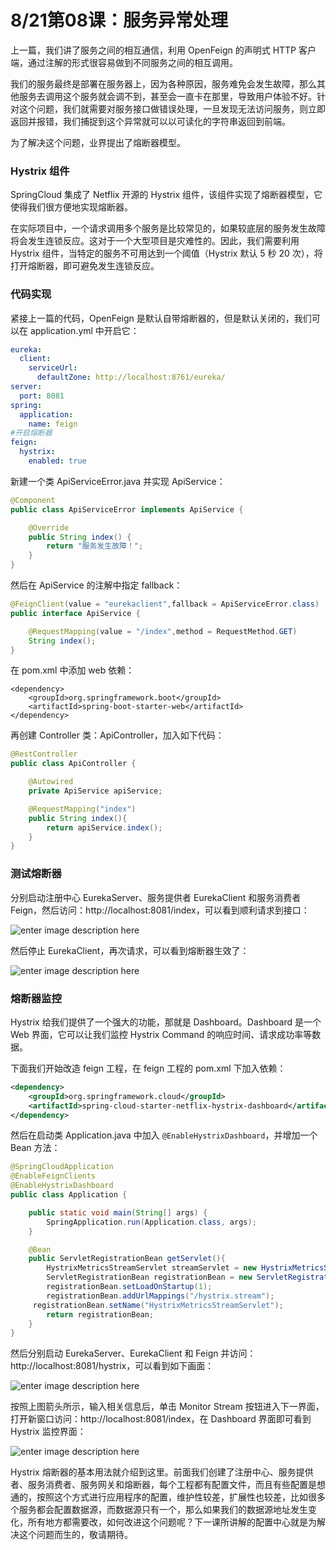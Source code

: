 # 8/21第08课：服务异常处理

上一篇，我们讲了服务之间的相互通信，利用 OpenFeign 的声明式 HTTP 客户端，通过注解的形式很容易做到不同服务之间的相互调用。

我们的服务最终是部署在服务器上，因为各种原因，服务难免会发生故障，那么其他服务去调用这个服务就会调不到，甚至会一直卡在那里，导致用户体验不好。针对这个问题，我们就需要对服务接口做错误处理，一旦发现无法访问服务，则立即返回并报错，我们捕捉到这个异常就可以以可读化的字符串返回到前端。

为了解决这个问题，业界提出了熔断器模型。

### Hystrix 组件

SpringCloud 集成了 Netflix 开源的 Hystrix 组件，该组件实现了熔断器模型，它使得我们很方便地实现熔断器。

在实际项目中，一个请求调用多个服务是比较常见的，如果较底层的服务发生故障将会发生连锁反应。这对于一个大型项目是灾难性的。因此，我们需要利用 Hystrix 组件，当特定的服务不可用达到一个阈值（Hystrix 默认 5 秒 20 次），将打开熔断器，即可避免发生连锁反应。

### 代码实现

紧接上一篇的代码，OpenFeign 是默认自带熔断器的，但是默认关闭的，我们可以在 application.yml 中开启它：

```yaml
eureka:
  client:
    serviceUrl:
      defaultZone: http://localhost:8761/eureka/
server:
  port: 8081
spring:
  application:
    name: feign
#开启熔断器
feign:
  hystrix:
    enabled: true
```

新建一个类 ApiServiceError.java 并实现 ApiService：

```java
@Component
public class ApiServiceError implements ApiService {

    @Override
    public String index() {
        return "服务发生故障！";
    }
}
```

然后在 ApiService 的注解中指定 fallback：

```java
@FeignClient(value = "eurekaclient",fallback = ApiServiceError.class)
public interface ApiService {

    @RequestMapping(value = "/index",method = RequestMethod.GET)
    String index();
}
```

在 pom.xml 中添加 web 依赖：

```
<dependency>
    <groupId>org.springframework.boot</groupId>
    <artifactId>spring-boot-starter-web</artifactId>
</dependency>
```

再创建 Controller 类：ApiController，加入如下代码：

```java
@RestController
public class ApiController {

    @Autowired
    private ApiService apiService;

    @RequestMapping("index")
    public String index(){
        return apiService.index();
    }
}
```

### 测试熔断器

分别启动注册中心 EurekaServer、服务提供者 EurekaClient 和服务消费者 Feign，然后访问：http://localhost:8081/index，可以看到顺利请求到接口：

![enter image description here](http://images.gitbook.cn/e38b2d90-584f-11e8-af46-6927e96ff1fc)

然后停止 EurekaClient，再次请求，可以看到熔断器生效了：

![enter image description here](http://images.gitbook.cn/03b59560-5850-11e8-af46-6927e96ff1fc)

### 熔断器监控

Hystrix 给我们提供了一个强大的功能，那就是 Dashboard。Dashboard 是一个 Web 界面，它可以让我们监控 Hystrix Command 的响应时间、请求成功率等数据。

下面我们开始改造 feign 工程，在 feign 工程的 pom.xml 下加入依赖：

```xml
<dependency>
    <groupId>org.springframework.cloud</groupId>
    <artifactId>spring-cloud-starter-netflix-hystrix-dashboard</artifactId>
</dependency>
```

然后在启动类 Application.java 中加入 `@EnableHystrixDashboard`，并增加一个 Bean 方法：

```java
@SpringCloudApplication
@EnableFeignClients
@EnableHystrixDashboard
public class Application {

    public static void main(String[] args) {
        SpringApplication.run(Application.class, args);
    }

    @Bean
    public ServletRegistrationBean getServlet(){
        HystrixMetricsStreamServlet streamServlet = new HystrixMetricsStreamServlet();
        ServletRegistrationBean registrationBean = new ServletRegistrationBean(streamServlet );
        registrationBean.setLoadOnStartup(1);
        registrationBean.addUrlMappings("/hystrix.stream");
     registrationBean.setName("HystrixMetricsStreamServlet");
        return registrationBean;
    }
}
```

然后分别启动 EurekaServer、EurekaClient 和 Feign 并访问：http://localhost:8081/hystrix，可以看到如下画面：

![enter image description here](http://images.gitbook.cn/0830b5e0-5853-11e8-a6ee-37cda6a3c12b)

按照上图箭头所示，输入相关信息后，单击 Monitor Stream 按钮进入下一界面，打开新窗口访问：http://localhost:8081/index，在 Dashboard 界面即可看到 Hystrix 监控界面：

![enter image description here](http://images.gitbook.cn/452b8510-5853-11e8-af46-6927e96ff1fc)

Hystrix 熔断器的基本用法就介绍到这里。前面我们创建了注册中心、服务提供者、服务消费者、服务网关和熔断器，每个工程都有配置文件，而且有些配置是想通的，按照这个方式进行应用程序的配置，维护性较差，扩展性也较差，比如很多个服务都会配置数据源，而数据源只有一个，那么如果我们的数据源地址发生变化，所有地方都需要改，如何改进这个问题呢？下一课所讲解的配置中心就是为解决这个问题而生的，敬请期待。